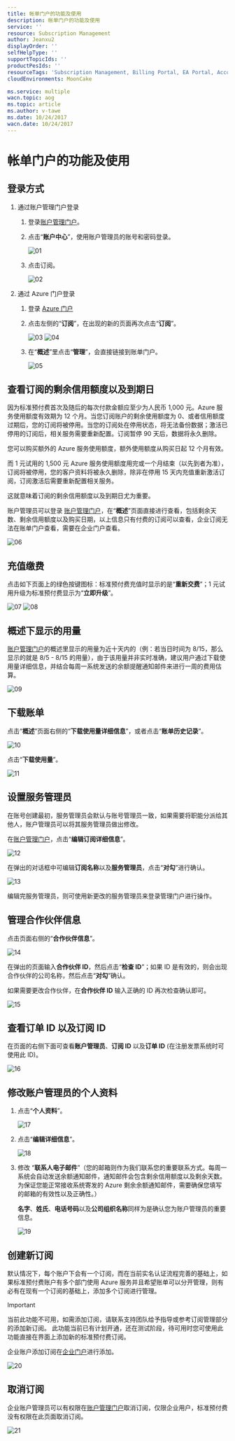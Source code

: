 ```yaml
---
title: 帐单门户的功能及使用
description: 帐单门户的功能及使用
service: ''
resource: Subscription Management
author: Jeanxu2
displayOrder: ''
selfHelpType: ''
supportTopicIds: ''
productPesIds: ''
resourceTags: 'Subscription Management, Billing Portal, EA Portal, Account Portal'
cloudEnvironments: MoonCake

ms.service: multiple
wacn.topic: aog
ms.topic: article
ms.author: v-tawe
ms.date: 10/24/2017
wacn.date: 10/24/2017
---
```


# 帐单门户的功能及使用

## 登录方式

1. 通过账户管理门户登录

    1. 登录[账户管理门户](http://account.windowsazure.cn)。

    2. 点击“**账户中心**”，使用账户管理员的账号和密码登录。

        ![01](media/aog-commerce-subscription-management-billing-portal-guidance/01.png)

    3. 点击订阅。

        ![02](media/aog-commerce-subscription-management-billing-portal-guidance/02.png)

2. 通过 Azure 门户登录

    1. 登录 [Azure 门户](https://portal.azure.cn)
    
    2. 点击左侧的“**订阅**”，在出现的新的页面再次点击“**订阅**”。

        ![03](media/aog-commerce-subscription-management-billing-portal-guidance/03.png)
        ![04](media/aog-commerce-subscription-management-billing-portal-guidance/04.png)

    3. 在“**概述**”里点击“**管理**”，会直接链接到账单门户。
        
        ![05](media/aog-commerce-subscription-management-billing-portal-guidance/05.png)

## 查看订阅的剩余信用额度以及到期日

因为标准预付费首次及随后的每次付款金额应至少为人民币 1,000 元。Azure 服务使用额度有效期为 12 个月。当您订阅账户的剩余使用额度为 0、或者信用额度过期后，您的订阅将被停用。当您的订阅处在停用状态，将无法备份数据；激活已停用的订阅后，相关服务需要重新配置。订阅暂停 90 天后，数据将永久删除。

您可以购买额外的 Azure 服务使用额度，额外使用额度从购买日起 12 个月有效。

而 1 元试用的 1,500 元 Azure 服务使用额度用完或一个月结束（以先到者为准），订阅将被停用，您的客户资料将被永久删除，除非在停用 15 天内充值重新激活订阅，订阅激活后需要重新配置相关服务。

这就意味着订阅的剩余信用额度以及到期日尤为重要。

账户管理员可以登录 [账户管理门户](http://account.windowsazure.cn)，在“**概述**”页面直接进行查看，包括剩余天数、剩余信用额度以及购买日期，以上信息只有付费的订阅可以查看，企业订阅无法在账单门户查看，需要在企业门户查看。

![06](media/aog-commerce-subscription-management-billing-portal-guidance/06.png)

## 充值缴费

点击如下页面上的绿色按键图标：标准预付费充值时显示的是“**重新交费**”；1 元试用升级为标准预付费显示为“**立即升级**”。

![07](media/aog-commerce-subscription-management-billing-portal-guidance/07.png)
![08](media/aog-commerce-subscription-management-billing-portal-guidance/08.png)

## 概述下显示的用量

[账户管理门户](http://account.windowsazure.cn)的概述里显示的用量为近十天内的（例：若当日时间为 8/15，那么显示的就是 8/5 - 8/15 的用量），由于该用量并非实时准确，建议用户通过下载使用量详细信息，并结合每周一系统发送的余额提醒通知邮件来进行一周的费用估算。

![09](media/aog-commerce-subscription-management-billing-portal-guidance/09.png)

## 下载账单

点击“**概述**”页面右侧的“**下载使用量详细信息**”，或者点击“**账单历史记录**”。

![10](media/aog-commerce-subscription-management-billing-portal-guidance/10.png)

点击“**下载使用量**”。

![11](media/aog-commerce-subscription-management-billing-portal-guidance/11.png)

## 设置服务管理员

在账号创建最初，服务管理员会默认与账号管理员一致，如果需要将职能分派给其他人，账户管理员可以将其服务管理员做出修改。

在[账户管理门户](http://account.windowsazure.cn)，点击“**编辑订阅详细信息**”。

![12](media/aog-commerce-subscription-management-billing-portal-guidance/12.png)

在弹出的对话框中可编辑**订阅名称**以及**服务管理员**，点击“**对勾**”进行确认。

![13](media/aog-commerce-subscription-management-billing-portal-guidance/13.png)

编辑完服务管理员，则可使用新更改的服务管理员来登录管理门户进行操作。

## 管理合作伙伴信息

点击页面右侧的“**合作伙伴信息**”。

![14](media/aog-commerce-subscription-management-billing-portal-guidance/14.png)

在弹出的页面输入**合作伙伴 ID**，然后点击“**检查 ID**”；如果 ID 是有效的，则会出现合作伙伴的公司名称，然后点击“**对勾**”确认。

如果需要更改合作伙伴，在**合作伙伴 ID** 输入正确的 ID 再次检查确认即可。

![15](media/aog-commerce-subscription-management-billing-portal-guidance/15.png)

## 查看订单 ID 以及订阅 ID

在页面的右侧下面可查看**账户管理员**、**订阅 ID** 以及**订单 ID** (在注册发票系统时可使用此 ID)。

![16](media/aog-commerce-subscription-management-billing-portal-guidance/16.png)

## 修改账户管理员的个人资料

1. 点击“**个人资料**”。

    ![17](media/aog-commerce-subscription-management-billing-portal-guidance/17.png)

2. 点击“**编辑详细信息**”。

    ![18](media/aog-commerce-subscription-management-billing-portal-guidance/18.png)

3. 修改 “**联系人电子邮件**”（您的邮箱则作为我们联系您的重要联系方式。每周一系统会自动发送余额通知邮件，通知邮件会包含剩余信用额度以及剩余天数。为保证您能正常接收系统寄发的 Azure 剩余余额通知邮件，需要确保您填写的邮箱的有效性以及正确性。）

    **名字**、**姓氏**、**电话号码**以及**公司组织名称**同样为是确认您为账户管理员的重要信息。

    ![19](media/aog-commerce-subscription-management-billing-portal-guidance/19.png)

## 创建新订阅

默认情况下，每个账户下会有一个订阅，而在当前实名认证流程完善的基础上，如果标准预付费账户有多个部门使用 Azure 服务并且希望账单可以分开管理，则有必有在现有一个订阅的基础上，添加多个订阅进行管理。

> [!IMPORTANT]
> 当前此功能不可用，如需添加订阅，请联系支持团队给予指导或参考订阅管理部分的添加新订阅。
此功能当前已有计划开通，还在测试阶段，待可用时您可使用此功能直接在界面上添加新的标准预付费订阅。

企业账户添加订阅在[企业门户](http://ea.azure.cn)进行添加。

![20](media/aog-commerce-subscription-management-billing-portal-guidance/20.png)

## 取消订阅

企业账户管理员可以有权限在[账户管理门户](http://account.windowsazure.cn)取消订阅，仅限企业用户，标准预付费没有权限在此页面取消订阅。

![21](media/aog-commerce-subscription-management-billing-portal-guidance/21.png)